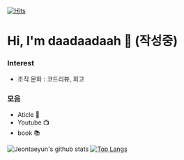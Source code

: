 [![Hits](https://hits.seeyoufarm.com/api/count/incr/badge.svg?url=https%3A%2F%2Fgithub.com%2Fdaadaadaah%2Fhit-counter&count_bg=%23FF9400&title_bg=%23212349&icon=&icon_color=%23E7E7E7&title=hits&edge_flat=false)](https://hits.seeyoufarm.com)

# Hi, I'm daadaadaah 👋 (작성중) 

### Interest
- 조직 문화 : 코드리뷰, 회고


### 모음
- Aticle 📰
- Youtube 📺
- book 📚

![Jeontaeyun's github stats](https://github-readme-stats.vercel.app/api?username=daadaadaah&show_icons=true&hide_border=true)
[![Top Langs](https://github-readme-stats.vercel.app/api/top-langs/?username=daadaadaah&layout=compact)](https://github.com/anuraghazra/github-readme-stats)

<!--
**daadaadaah/daadaadaah** is a ✨ _special_ ✨ repository because its `README.md` (this file) appears on your GitHub profile.

Here are some ideas to get you started:

- 🔭 I’m currently working on ...
- 🌱 I’m currently learning ...
- 👯 I’m looking to collaborate on ...
- 🤔 I’m looking for help with ...
- 💬 Ask me about ...
- 📫 How to reach me: ...
- 😄 Pronouns: ...
- ⚡ Fun fact: ...
-->
